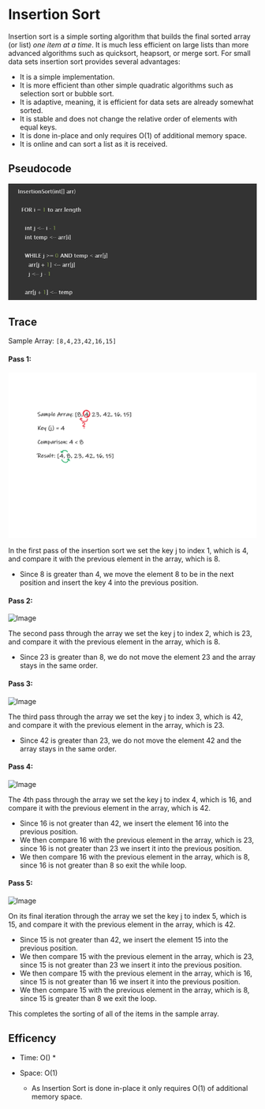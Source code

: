 # Insertion Sort

Insertion sort is a simple sorting algorithm that builds the final sorted array (or list) *one item at a time*. It is much less efficient on large lists than more advanced algorithms such as quicksort, heapsort, or merge sort. For small data sets insertion sort provides several advantages: 
* It is a simple implementation. 
* It is more efficient than other simple quadratic algorithms such as selection sort or bubble sort. 
* It is adaptive, meaning, it is efficient for data sets are already somewhat sorted.
* It is stable and does not change the relative order of elements with equal keys.
* It is done in-place and only requires O(1) of additional memory space.
* It is online and can sort a list as it is received.

## Pseudocode

![PseudocodeImage](https://github.com/NaamaBarIlan/data-structures-and-algorithms/blob/master/Assets/CC-26-Pseudo.png)

## Trace

Sample Array: `[8,4,23,42,16,15]`

#### Pass 1:
![Image](https://github.com/NaamaBarIlan/data-structures-and-algorithms/blob/master/Assets/CC26-Pass1.png)

In the first pass of the insertion sort we set the key j to index 1, which is 4, and compare it with the previous element in the array, which is 8. 

- Since 8 is greater than 4, we move the element 8 to be in the next position and insert the key 4 into the previous position.

#### Pass 2:
![Image]()

The second pass through the array we set the key j to index 2, which is 23, and compare it with the previous element in the array, which is 8. 

- Since 23 is greater than 8, we do not move the element 23 and the array stays in the same order. 

#### Pass 3:
![Image]()

The third pass through the array we set the key j to index 3, which is 42, and compare it with the previous element in the array, which is 23. 

- Since 42 is greater than 23, we do not move the element 42 and the array stays in the same order.

#### Pass 4:
![Image]()

The 4th pass through the array we set the key j to index 4, which is 16, and compare it with the previous element in the array, which is 42. 

- Since 16 is not greater than 42, we insert the element 16 into the previous position. 
- We then compare 16 with the previous element in the array, which is 23, since 16 is not greater than 23 we insert it into the previous position. 
- We then compare 16 with the previous element in the array, which is 8, since 16 is not greater than 8 so exit the while loop. 

#### Pass 5:
![Image]()

On its final iteration through the array we set the key j to index 5, which is 15, and compare it with the previous element in the array, which is 42.

- Since 15 is not greater than 42, we insert the element 15 into the previous position.
- We then compare 15 with the previous element in the array, which is 23, since 15 is not greater than 23 we insert it into the previous position.
- We then compare 15 with the previous element in the array, which is 16, since 15 is not greater than 16 we insert it into the previous position.
- We then compare 15 with the previous element in the array, which is 8, since 15 is greater than 8 we exit the loop. 

This completes the sorting of all of the items in the sample array. 


## Efficency
  * Time: O()
    * 

  * Space: O(1)
    * As Insertion Sort is done in-place it only requires O(1) of additional memory space.
